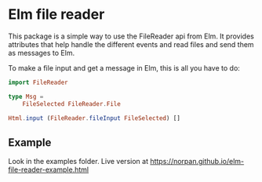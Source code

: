 # Elm file reader

This package is a simple way to use the FileReader api from Elm.
It provides attributes that help handle the different events and read files
and send them as messages to Elm.

To make a file input and get a message in Elm, this is all you have to do:

```Elm
import FileReader

type Msg =
    FileSelected FileReader.File

Html.input (FileReader.fileInput FileSelected) []
```

## Example
Look in the examples folder. Live version at https://norpan.github.io/elm-file-reader-example.html
